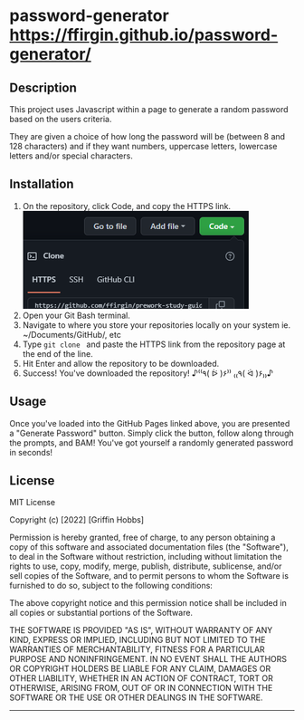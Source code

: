 # password-generator https://ffirgin.github.io/password-generator/

## Description

This project uses Javascript within a page to generate a random password based on the users criteria.

They are given a choice of how long the password will be (between 8 and 128 characters) and if they want numbers, uppercase letters, lowercase letters and/or special characters.

## Installation

1. On the repository, click Code, and copy the HTTPS link.
   ![GitHub Clone button](Assets/cloning-repo.png)
2. Open your Git Bash terminal.
3. Navigate to where you store your repositories locally on your system
   ie. ~/Documents/GitHub/, etc
4. Type `git clone ` and paste the HTTPS link from the repository page at the end of the line.
5. Hit Enter and allow the repository to be downloaded.
6. Success! You've downloaded the repository! ♪⁽⁽٩( ᐖ )۶⁾⁾ ₍₍٩( ᐛ )۶₎₎♪

## Usage

Once you've loaded into the GitHub Pages linked above, you are presented a "Generate Password" button. Simply click the button, follow along through the prompts, and BAM! You've got yourself a randomly generated password in seconds!

## License

MIT License

Copyright (c) [2022] [Griffin Hobbs]

Permission is hereby granted, free of charge, to any person obtaining a copy
of this software and associated documentation files (the "Software"), to deal
in the Software without restriction, including without limitation the rights
to use, copy, modify, merge, publish, distribute, sublicense, and/or sell
copies of the Software, and to permit persons to whom the Software is
furnished to do so, subject to the following conditions:

The above copyright notice and this permission notice shall be included in all
copies or substantial portions of the Software.

THE SOFTWARE IS PROVIDED "AS IS", WITHOUT WARRANTY OF ANY KIND, EXPRESS OR
IMPLIED, INCLUDING BUT NOT LIMITED TO THE WARRANTIES OF MERCHANTABILITY,
FITNESS FOR A PARTICULAR PURPOSE AND NONINFRINGEMENT. IN NO EVENT SHALL THE
AUTHORS OR COPYRIGHT HOLDERS BE LIABLE FOR ANY CLAIM, DAMAGES OR OTHER
LIABILITY, WHETHER IN AN ACTION OF CONTRACT, TORT OR OTHERWISE, ARISING FROM,
OUT OF OR IN CONNECTION WITH THE SOFTWARE OR THE USE OR OTHER DEALINGS IN THE
SOFTWARE.

---
